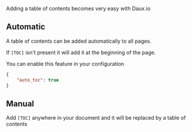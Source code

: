 Adding a table of contents becomes very easy with Daux.io

## Automatic

A table of contents can be added automatically to all pages.

If `[TOC]` isn't present it will add it at the beginning of the page.

You can enable this feature in your configuration

```json
{
	"auto_toc": true
}
```

## Manual

Add `[TOC]` anywhere in your document and it will be replaced by a table of contents
